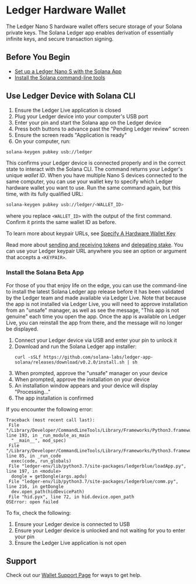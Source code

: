 # Ledger Hardware Wallet

The Ledger Nano S hardware wallet offers secure storage of your Solana private
keys. The Solana Ledger app enables derivation of essentially infinite keys, and
secure transaction signing.

## Before You Begin

- [Set up a Ledger Nano S with the Solana App](../wallets/ledger-live.md)
- [Install the Solana command-line tools](../cli/install-solana-cli-tools.md)

## Use Ledger Device with Solana CLI

1. Ensure the Ledger Live application is closed
2. Plug your Ledger device into your computer's USB port
3. Enter your pin and start the Solana app on the Ledger device
4. Press both buttons to advance past the "Pending Ledger review" screen
5. Ensure the screen reads "Application is ready"
6. On your computer, run:

```bash
solana-keygen pubkey usb://ledger
```

This confirms your Ledger device is connected properly and in the correct state
to interact with the Solana CLI. The command returns your Ledger's unique
*wallet ID*. When you have multiple Nano S devices connected to the same
computer, you can use your wallet key to specify which Ledger hardware wallet
you want to use. Run the same command again, but this time, with its fully
qualified URL:

```bash
solana-keygen pubkey usb://ledger/<WALLET_ID>
```

where you replace `<WALLET_ID>` with the output of the first command.
Confirm it prints the same wallet ID as before.

To learn more about keypair URLs, see
[Specify A Hardware Wallet Key](README.md#specify-a-hardware-wallet-key)

Read more about [sending and receiving tokens](../cli/transfer-tokens.md) and
[delegating stake](../cli/delegate-stake.md). You can use your Ledger keypair URL
anywhere you see an option or argument that accepts a `<KEYPAIR>`.

### Install the Solana Beta App

For those of you that enjoy life on the edge, you can use the command-line to
install the latest Solana Ledger app release before it has been validated by
the Ledger team and made available via Ledger Live.  Note that because the app
is not installed via Ledger Live, you will need to approve installation from an
"unsafe" manager, as well as see the message, "This app is not genuine" each
time you open the app. Once the app is available on Ledger Live, you can
reinstall the app from there, and the message will no longer be displayed.

1. Connect your Ledger device via USB and enter your pin to unlock it
2. Download and run the Solana Ledger app installer:
   ```text
   curl -sSLf https://github.com/solana-labs/ledger-app-solana/releases/download/v0.2.0/install.sh | sh
   ```
3. When prompted, approve the "unsafe" manager on your device
4. When prompted, approve the installation on your device
5. An installation window appears and your device will display "Processing..."
6. The app installation is confirmed

If you encounter the following error:

```text
Traceback (most recent call last):
 File "/Library/Developer/CommandLineTools/Library/Frameworks/Python3.framework/Versions/3.7/lib/python3.7/runpy.py", line 193, in _run_module_as_main
  "__main__", mod_spec)
 File "/Library/Developer/CommandLineTools/Library/Frameworks/Python3.framework/Versions/3.7/lib/python3.7/runpy.py", line 85, in _run_code
  exec(code, run_globals)
 File "ledger-env/lib/python3.7/site-packages/ledgerblue/loadApp.py", line 197, in <module>
  dongle = getDongle(args.apdu)
 File "ledger-env/lib/python3.7/site-packages/ledgerblue/comm.py", line 216, in getDongle
  dev.open_path(hidDevicePath)
 File "hid.pyx", line 72, in hid.device.open_path
OSError: open failed
```

To fix, check the following:

1. Ensure your Ledger device is connected to USB
2. Ensure your Ledger device is unlocked and not waiting for you to enter your pin
3. Ensure the Ledger Live application is not open

## Support

Check out our [Wallet Support Page](../wallets/support.md) for ways to get help.
